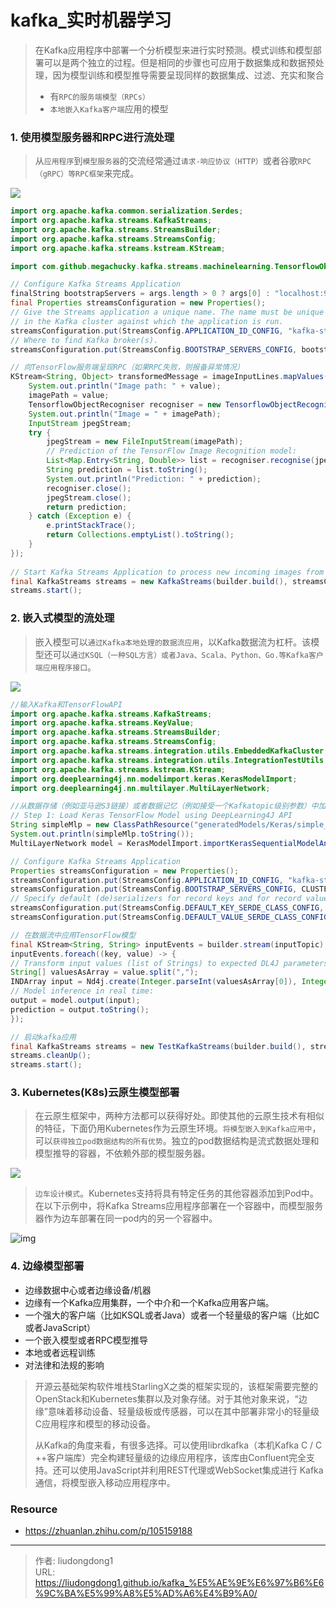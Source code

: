# kafka_实时机器学习


> 在Kafka应用程序中部署一个分析模型来进行实时预测。模式训练和模型部署可以是两个独立的过程。但是相同的步骤也可应用于数据集成和数据预处理，因为模型训练和模型推导需要呈现同样的数据集成、过滤、充实和聚合
>
> - 有`RPC的服务端模型（RPCs）`
> - `本地嵌入Kafka客户端`应用的模型

### 1. **使用模型服务器和RPC进行流处理**

> 从`应用程序`到`模型服务器`的交流经常通过`请求-响应协议（HTTP）`或者谷歌`RPC（gRPC）等RPC框架`来完成。

![](https://gitee.com/github-25970295/blogpictureV2/raw/master/image-20210720230001510.png)

```java
import org.apache.kafka.common.serialization.Serdes;
import org.apache.kafka.streams.KafkaStreams;
import org.apache.kafka.streams.StreamsBuilder;
import org.apache.kafka.streams.StreamsConfig;
import org.apache.kafka.streams.kstream.KStream;

import com.github.megachucky.kafka.streams.machinelearning.TensorflowObjectRecogniser;

// Configure Kafka Streams Application
finalString bootstrapServers = args.length > 0 ? args[0] : "localhost:9092";
final Properties streamsConfiguration = new Properties();
// Give the Streams application a unique name. The name must be unique
// in the Kafka cluster against which the application is run.
streamsConfiguration.put(StreamsConfig.APPLICATION_ID_CONFIG, "kafka-streams-tensorflow-serving-gRPC-example");
// Where to find Kafka broker(s).
streamsConfiguration.put(StreamsConfig.BOOTSTRAP_SERVERS_CONFIG, bootstrapServers);

// 向TensorFlow服务端呈现RPC（如果RPC失败，则报备异常情况）
KStream<String, Object> transformedMessage = imageInputLines.mapValues(value -> {
    System.out.println("Image path: " + value);
    imagePath = value;
    TensorflowObjectRecogniser recogniser = new TensorflowObjectRecogniser(server, port);
    System.out.println("Image = " + imagePath);
    InputStream jpegStream;
    try {
        jpegStream = new FileInputStream(imagePath);
        // Prediction of the TensorFlow Image Recognition model:
        List<Map.Entry<String, Double>> list = recogniser.recognise(jpegStream);
        String prediction = list.toString();
        System.out.println("Prediction: " + prediction);
        recogniser.close();
        jpegStream.close();
        return prediction;
    } catch (Exception e) {
        e.printStackTrace();
        return Collections.emptyList().toString();
    }
});
 
// Start Kafka Streams Application to process new incoming images from the Input Topic
final KafkaStreams streams = new KafkaStreams(builder.build(), streamsConfiguration);
streams.start();
```

### 2. **嵌入式模型的流处理**

> 嵌入模型可以`通过Kafka本地处理的数据流应用`，以Kafka数据流为杠杆。该模型还可以`通过KSQL（一种SQL方言）或者Java、Scala、Python、Go.等Kafka客户端应用程序接口`。

![](https://gitee.com/github-25970295/blogpictureV2/raw/master/v2-46a3ba1ed4fa72cd41bee6207a269da6_720w.jpg)

```java
//输入Kafka和TensorFlowAPI
import org.apache.kafka.streams.KafkaStreams;
import org.apache.kafka.streams.KeyValue;
import org.apache.kafka.streams.StreamsBuilder;
import org.apache.kafka.streams.StreamsConfig;
import org.apache.kafka.streams.integration.utils.EmbeddedKafkaCluster;
import org.apache.kafka.streams.integration.utils.IntegrationTestUtils;
import org.apache.kafka.streams.kstream.KStream;
import org.deeplearning4j.nn.modelimport.keras.KerasModelImport;
import org.deeplearning4j.nn.multilayer.MultiLayerNetwork;

//从数据存储（例如亚马逊S3链接）或者数据记忆（例如接受一个Kafkatopic级别参数）中加载TensorFlow模型
// Step 1: Load Keras TensorFlow Model using DeepLearning4J API
String simpleMlp = new ClassPathResource("generatedModels/Keras/simple_mlp.h5").getFile().getPath();
System.out.println(simpleMlp.toString());
MultiLayerNetwork model = KerasModelImport.importKerasSequentialModelAndWeights(simpleMlp);

// Configure Kafka Streams Application
Properties streamsConfiguration = new Properties();
streamsConfiguration.put(StreamsConfig.APPLICATION_ID_CONFIG, "kafka-streams-tensorflow-keras-integration-test");
streamsConfiguration.put(StreamsConfig.BOOTSTRAP_SERVERS_CONFIG, CLUSTER.bootstrapServers());
// Specify default (de)serializers for record keys and for record values
streamsConfiguration.put(StreamsConfig.DEFAULT_KEY_SERDE_CLASS_CONFIG, Serdes.String().getClass().getName());
streamsConfiguration.put(StreamsConfig.DEFAULT_VALUE_SERDE_CLASS_CONFIG, Serdes.String().getClass().getName());

// 在数据流中应用TensorFlow模型
final KStream<String, String> inputEvents = builder.stream(inputTopic);
inputEvents.foreach((key, value) -> {
// Transform input values (list of Strings) to expected DL4J parameters (two Integer values):
String[] valuesAsArray = value.split(",");
INDArray input = Nd4j.create(Integer.parseInt(valuesAsArray[0]), Integer.parseInt(valuesAsArray[1]));
// Model inference in real time:
output = model.output(input);
prediction = output.toString();
});

// 启动kafka应用
final KafkaStreams streams = new TestKafkaStreams(builder.build(), streamsConfiguration);
streams.cleanUp();
streams.start();
```

### 3. **Kubernetes(K8s)云原生模型部署**

> 在云原生框架中，两种方法都可以获得好处。即使其他的云原生技术有相似的特征，下面仍用Kubernetes作为云原生环境。`将模型嵌入到Kafka应用中`，可以`获得独立pod数据结构的所有优势`。独立的pod数据结构是流式数据处理和模型推导的容器，不依赖外部的模型服务器。

![](https://gitee.com/github-25970295/blogpictureV2/raw/master/v2-96591db76d443c192e445a5772b85a0a_720w.jpg)

> `边车设计模式`。Kubernetes支持将具有特定任务的其他容器添加到Pod中。在以下示例中，将Kafka Streams应用程序部署在一个容器中，而模型服务器作为边车部署在同一pod内的另一个容器中。

![img](https://gitee.com/github-25970295/blogpictureV2/raw/master/v2-86630da7c459e79bdb504641c9a31e5a_720w.jpg)

### 4. **边缘模型部署**

- 边缘数据中心或者边缘设备/机器
- 边缘有一个Kafka应用集群，一个中介和一个Kafka应用客户端。
- 一个强大的客户端（比如KSQL或者Java）或者一个轻量级的客户端（比如C或者JavaScript）
- 一个嵌入模型或者RPC模型推导
- 本地或者远程训练
- 对法律和法规的影响

> 开源云基础架构软件堆栈StarlingX之类的框架实现的，该框架需要完整的OpenStack和Kubernetes集群以及对象存储。对于其他对象来说，“边缘”意味着移动设备、轻量级板或传感器，可以在其中部署非常小的轻量级C应用程序和模型的移动设备。
>
> 从Kafka的角度来看，有很多选择。可以使用librdkafka（本机Kafka C / C ++客户端库）完全构建轻量级的边缘应用程序，该库由Confluent完全支持。还可以使用JavaScript并利用REST代理或WebSocket集成进行 Kafka通信，将模型嵌入移动应用程序中。

### Resource

- https://zhuanlan.zhihu.com/p/105159188

---

> 作者: liudongdong1  
> URL: https://liudongdong1.github.io/kafka_%E5%AE%9E%E6%97%B6%E6%9C%BA%E5%99%A8%E5%AD%A6%E4%B9%A0/  

